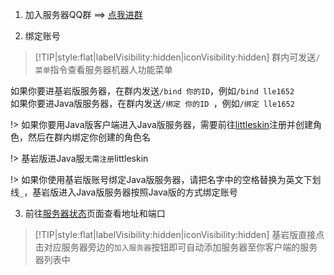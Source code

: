 1. 加入服务器QQ群 ==> [点我进群](https://jq.qq.com/?_wv=1027&k=WwignUAQ)

2. 绑定账号

> [!TIP|style:flat|labelVisibility:hidden|iconVisibility:hidden] 群内可发送`/菜单`指令查看服务器机器人功能菜单

如果你要进基岩版服务器，在群内发送`/bind 你的ID`，例如`/bind lle1652`  
如果你要进Java版服务器，在群内发送`/绑定 你的ID
`，例如`/绑定 lle1652`

!> 如果你要用Java版客户端进入Java版服务器，需要前往[littleskin](https://littleskin.cn)注册并创建角色，然后在群内绑定你创建的角色名

!> 基岩版进Java服`无需注册`littleskin

!> 如果你使用基岩版账号绑定Java版服务器，请把名字中的空格替换为英文下划线`_`，基岩版进入Java版服务器按照Java版的方式绑定账号

3. 前往[服务器状态](servers/motd)页面查看地址和端口

> [!TIP|style:flat|labelVisibility:hidden|iconVisibility:hidden] 基岩版直接点击对应服务器旁边的`加入服务器`按钮即可自动添加服务器至你客户端的服务器列表中